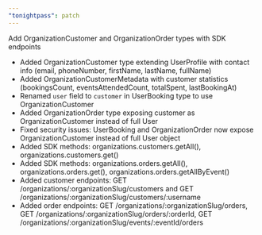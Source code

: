 ```yaml
---
"tonightpass": patch
---
```


Add OrganizationCustomer and OrganizationOrder types with SDK endpoints

- Added OrganizationCustomer type extending UserProfile with contact info (email, phoneNumber, firstName, lastName, fullName)
- Added OrganizationCustomerMetadata with customer statistics (bookingsCount, eventsAttendedCount, totalSpent, lastBookingAt)
- Renamed `user` field to `customer` in UserBooking type to use OrganizationCustomer
- Added OrganizationOrder type exposing customer as OrganizationCustomer instead of full User
- Fixed security issues: UserBooking and OrganizationOrder now expose OrganizationCustomer instead of full User object
- Added SDK methods: organizations.customers.getAll(), organizations.customers.get()
- Added SDK methods: organizations.orders.getAll(), organizations.orders.get(), organizations.orders.getAllByEvent()
- Added customer endpoints: GET /organizations/:organizationSlug/customers and GET /organizations/:organizationSlug/customers/:username
- Added order endpoints: GET /organizations/:organizationSlug/orders, GET /organizations/:organizationSlug/orders/:orderId, GET /organizations/:organizationSlug/events/:eventId/orders
